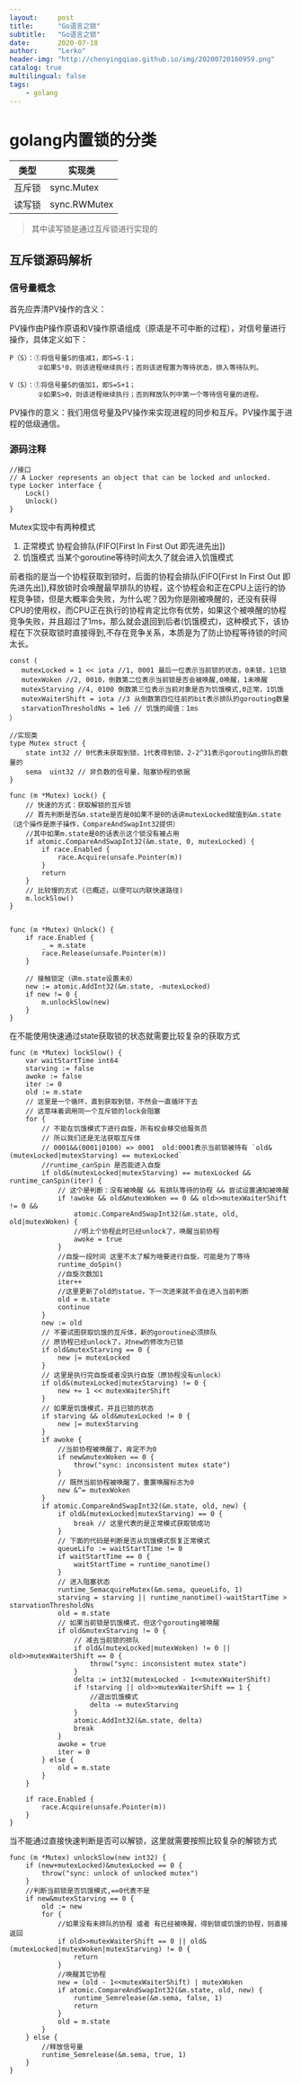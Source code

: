 ```yaml
---
layout:     post
title:      "Go语言之锁"
subtitle:   "Go语言之锁"
date:       2020-07-18
author:     "Lerko"
header-img: "http://chenyingqiao.github.io/img/20200720160959.png"
catalog: true
multilingual: false
tags:
    - golang
---
```



# golang内置锁的分类

| 类型 |实现类|
|--|--|
|互斥锁|sync.Mutex|
|读写锁|sync.RWMutex|

> 其中读写锁是通过互斥锁进行实现的


## 互斥锁源码解析

### 信号量概念

首先应弄清PV操作的含义：

PV操作由P操作原语和V操作原语组成（原语是不可中断的过程），对信号量进行操作，具体定义如下：

    P（S）：①将信号量S的值减1，即S=S-1；
           ②如果S³0，则该进程继续执行；否则该进程置为等待状态，排入等待队列。

    V（S）：①将信号量S的值加1，即S=S+1；
           ②如果S>0，则该进程继续执行；否则释放队列中第一个等待信号量的进程。

PV操作的意义：我们用信号量及PV操作来实现进程的同步和互斥。PV操作属于进程的低级通信。

### 源码注释

```golang
//接口
// A Locker represents an object that can be locked and unlocked.
type Locker interface {
	Lock()
	Unlock()
}
```


Mutex实现中有两种模式

1. 正常模式 协程会排队(FIFO[First In First Out 即先进先出])
2. 饥饿模式 当某个goroutine等待时间太久了就会进入饥饿模式

前者指的是当一个协程获取到锁时，后面的协程会排队(FIFO[First In First Out 即先进先出]),释放锁时会唤醒最早排队的协程，这个协程会和正在CPU上运行的协程竞争锁，但是大概率会失败，为什么呢？因为你是刚被唤醒的，还没有获得CPU的使用权，而CPU正在执行的协程肯定比你有优势，如果这个被唤醒的协程竞争失败，并且超过了1ms，那么就会退回到后者(饥饿模式)，这种模式下，该协程在下次获取锁时直接得到,不存在竞争关系，本质是为了防止协程等待锁的时间太长。

```golang
const (
   mutexLocked = 1 << iota //1, 0001 最后一位表示当前锁的状态，0未锁，1已锁 
   mutexWoken //2, 0010，倒数第二位表示当前锁是否会被唤醒,0唤醒，1未唤醒
   mutexStarving //4, 0100 倒数第三位表示当前对象是否为饥饿模式,0正常，1饥饿
   mutexWaiterShift = iota //3 从倒数第四位往前的bit表示排队的gorouting数量
   starvationThresholdNs = 1e6 // 饥饿的阈值：1ms
）
```

```golang
//实现类
type Mutex struct {
	state int32 // 0代表未获取到锁，1代表得到锁，2-2^31表示gorouting排队的数量的
	sema  uint32 // 非负数的信号量，阻塞协程的依据
}

func (m *Mutex) Lock() {
    // 快速的方式：获取解锁的互斥锁
    // 首先判断是否&m.state是否是0如果不是0的话讲mutexLocked赋值到&m.state（这个操作是原子操作，CompareAndSwapInt32提供）
    //其中如果m.state是0的话表示这个锁没有被占用
	if atomic.CompareAndSwapInt32(&m.state, 0, mutexLocked) {
		if race.Enabled {
			race.Acquire(unsafe.Pointer(m))
		}
		return
	}
	// 比较慢的方式 (已概述，以便可以内联快速路径)
	m.lockSlow()
}


func (m *Mutex) Unlock() {
	if race.Enabled {
		_ = m.state
		race.Release(unsafe.Pointer(m))
	}

	// 接触锁定（讲m.state设置未0）
	new := atomic.AddInt32(&m.state, -mutexLocked)
	if new != 0 {
		m.unlockSlow(new)
	}
}
```

在不能使用快速通过state获取锁的状态就需要比较复杂的获取方式

```golang
func (m *Mutex) lockSlow() {
	var waitStartTime int64
	starving := false
	awoke := false
	iter := 0
    old := m.state
    // 这里是一个循环，直到获取到锁，不然会一直循环下去
    // 这意味着调用同一个互斥锁的lock会阻塞
	for {
		// 不能在饥饿模式下进行自旋，所有权会移交给服务员
        // 所以我们还是无法获取互斥体
        // 0001&&(0001|0100) => 0001  old:0001表示当前锁被持有 `old&(mutexLocked|mutexStarving) == mutexLocked`
        //runtime_canSpin 是否能进入自旋
		if old&(mutexLocked|mutexStarving) == mutexLocked && runtime_canSpin(iter) {
			// 这个是判断：没有被唤醒 && 有排队等待的协程 && 尝试设置通知被唤醒
			if !awoke && old&mutexWoken == 0 && old>>mutexWaiterShift != 0 &&
				atomic.CompareAndSwapInt32(&m.state, old, old|mutexWoken) {
                //明上个协程此时已经unlock了，唤醒当前协程
				awoke = true
            }
            //自旋一段时间 这里不太了解为啥要进行自旋，可能是为了等待
            runtime_doSpin()
            //自旋次数加1
            iter++
            //这里更新了old的statue，下一次进来就不会在进入当前判断
			old = m.state
			continue
		}
		new := old
        // 不要试图获取饥饿的互斥体，新的goroutine必须排队
        // 原协程已经unlock了，对new的修改为已锁
		if old&mutexStarving == 0 {
			new |= mutexLocked
        }
        // 这里是执行完自旋或者没执行自旋（原协程没有unlock）
		if old&(mutexLocked|mutexStarving) != 0 {
			new += 1 << mutexWaiterShift
		}
		// 如果是饥饿模式，并且已锁的状态
		if starving && old&mutexLocked != 0 {
			new |= mutexStarving
		}
		if awoke {
			//当前协程被唤醒了，肯定不为0
			if new&mutexWoken == 0 {
				throw("sync: inconsistent mutex state")
            }
            // 既然当前协程被唤醒了，重置唤醒标志为0
			new &^= mutexWoken
		}
		if atomic.CompareAndSwapInt32(&m.state, old, new) {
			if old&(mutexLocked|mutexStarving) == 0 {
				break // 这里代表的是正常模式获取锁成功
			}
			// 下面的代码是判断是否从饥饿模式恢复正常模式 
			queueLifo := waitStartTime != 0
			if waitStartTime == 0 {
				waitStartTime = runtime_nanotime()
            }
            // 进入阻塞状态 
			runtime_SemacquireMutex(&m.sema, queueLifo, 1)
			starving = starving || runtime_nanotime()-waitStartTime > starvationThresholdNs
            old = m.state
            // 如果当前锁是饥饿模式，但这个gorouting被唤醒
			if old&mutexStarving != 0 {
				// 减去当前锁的排队
				if old&(mutexLocked|mutexWoken) != 0 || old>>mutexWaiterShift == 0 {
					throw("sync: inconsistent mutex state")
				}
				delta := int32(mutexLocked - 1<<mutexWaiterShift)
				if !starving || old>>mutexWaiterShift == 1 {
					//退出饥饿模式
					delta -= mutexStarving
				}
				atomic.AddInt32(&m.state, delta)
				break
			}
			awoke = true
			iter = 0
		} else {
			old = m.state
		}
	}

	if race.Enabled {
		race.Acquire(unsafe.Pointer(m))
	}
}
```


当不能通过直接快速判断是否可以解锁，这里就需要按照比较复杂的解锁方式

```golang
func (m *Mutex) unlockSlow(new int32) {
	if (new+mutexLocked)&mutexLocked == 0 {
		throw("sync: unlock of unlocked mutex")
    }
    //判断当前锁是否饥饿模式,==0代表不是
	if new&mutexStarving == 0 {
		old := new
		for {
			//如果没有未排队的协程 或者 有已经被唤醒，得到锁或饥饿的协程，则直接返回
			if old>>mutexWaiterShift == 0 || old&(mutexLocked|mutexWoken|mutexStarving) != 0 {
				return
			}
			//唤醒其它协程
			new = (old - 1<<mutexWaiterShift) | mutexWoken
			if atomic.CompareAndSwapInt32(&m.state, old, new) {
				runtime_Semrelease(&m.sema, false, 1)
				return
			}
			old = m.state
		}
	} else {
		//释放信号量
		runtime_Semrelease(&m.sema, true, 1)
	}
}
```

